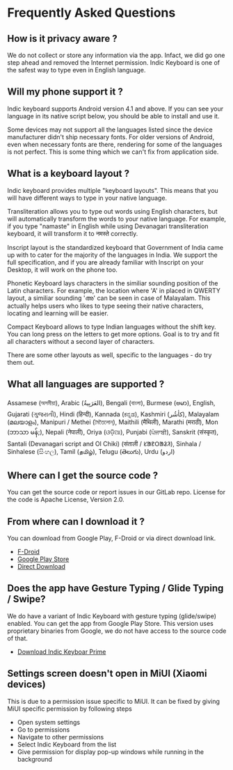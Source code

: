 # Frequently Asked Questions

## How is it privacy aware ?

We do not collect or store any information via the app. Infact, we did go one step ahead and removed the Internet permission. Indic Keyboard is one of the safest way to type even in English language.

## Will my phone support it ?

Indic keyboard supports Android version 4.1 and above. If you can see your language in its native script below, you should be able to install and use it.

Some devices may not support all the languages listed since the device manufacturer didn't ship necessary fonts. For older versions of Android, even when necessary fonts are there, rendering for some of the languages is not perfect. This is some thing which we can't fix from application side.

## What is a keyboard layout ?

Indic keyboard provides multiple "keyboard layouts". This means that you will have different ways to type in your native language.

Transliteration allows you to type out words using English characters, but will automatically transform the words to your native language. For example, if you type "namaste" in English while using Devanagari transliteration keyboard, it will transform it to नमस्ते correctly.

Inscript layout is the standardized keyboard that Government of India came up with to cater for the majority of the languages in India. We support the full specification, and if you are already familiar with Inscript on your Desktop, it will work on the phone too.

Phonetic Keyboard lays characters in the similiar sounding position of the Latin characters. For example, the location where 'A' in placed in QWERTY layout, a similiar sounding 'അ' can be seen in case of Malayalam. This actually helps users who likes to type seeing their native characters, locating and learning will be easier.

Compact Keyboard allows to type Indian languages without the shift key. You can long press on the letters to get more options. Goal is to try and fit all characters without a second layer of characters.

There are some other layouts as well, specific to the languages - do try them out.


## What all languages are supported ?
Assamese (অসমীয়া), Arabic (العَرَبِيةُ‎‎), Bengali (বাংলা), Burmese (ဗမာ), English, Gujarati (ગુજરાતી), Hindi (हिन्दी), Kannada (ಕನ್ನಡ), Kashmiri (کأشُر), Malayalam (മലയാളം), Manipuri / Methei (মৈতৈলোন্), Maithili (मैथिली), Marathi (मराठी), Mon (ဘာသာ မန်;), Nepali (नेपाली), Oriya (ଓଡ଼ିଆ), Punjabi (ਪੰਜਾਬੀ), Sanskrit (संस्कृत), Santali (Devanagari script and Ol Chiki) (संताली / ᱥᱟᱱᱛᱟᱲᱤ), Sinhala / Sinhalese (සිංහල), Tamil (தமிழ்), Telugu (తెలుగు), Urdu (اردو)

## Where can I get the source code ?

You can get the source code or report issues in our GitLab repo. License for the code is Apache License, Version 2.0.

## From where can I download it ?
You can download from Google Play, F-Droid or via direct download link.
- [F-Droid](https://f-droid.org/en/packages/org.smc.inputmethod.indic/)
- [Google Play Store](https://play.google.com/store/apps/details?id=org.smc.inputmethod.indic)
- [Direct Download](https://j15h.nu/downloads/releases/)


## Does the app have Gesture Typing / Glide Typing / Swipe?

We do have a variant of Indic Keyboard with gesture typing (glide/swipe) enabled. You can get the app from Google Play Store. This version uses proprietary binaries from Google, we do not have access to the source code of that.
- [Download Indic Keyboar Prime](https://play.google.com/store/apps/details?id=in.androidtweak.inputmethod.indic)


## Settings screen doesn't open in MiUI (Xiaomi devices)
This is due to a permission issue specific to MiUI. It can be fixed by giving MiUI specific permission by following steps
- Open system settings
- Go to permissions
- Navigate to other permissions
- Select Indic Keyboard from the list
- Give permission for display pop-up windows while running in the background
